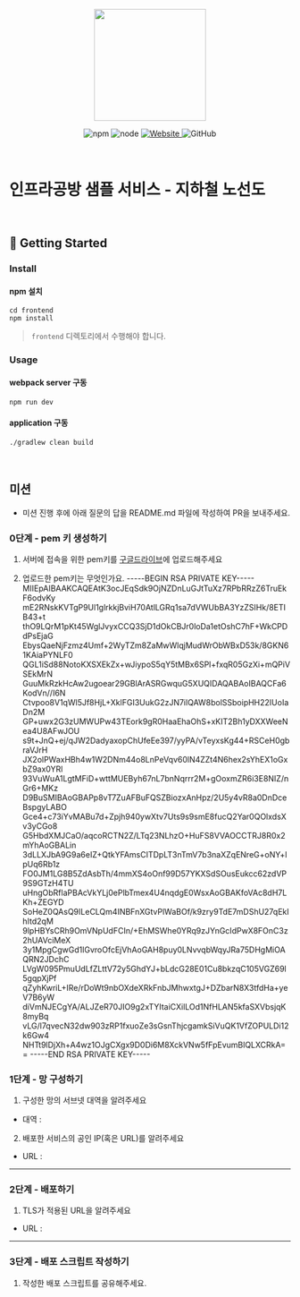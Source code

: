 <p align="center">
    <img width="200px;" src="https://raw.githubusercontent.com/woowacourse/atdd-subway-admin-frontend/master/images/main_logo.png"/>
</p>
<p align="center">
  <img alt="npm" src="https://img.shields.io/badge/npm-%3E%3D%205.5.0-blue">
  <img alt="node" src="https://img.shields.io/badge/node-%3E%3D%209.3.0-blue">
  <a href="https://edu.nextstep.camp/c/R89PYi5H" alt="nextstep atdd">
    <img alt="Website" src="https://img.shields.io/website?url=https%3A%2F%2Fedu.nextstep.camp%2Fc%2FR89PYi5H">
  </a>
  <img alt="GitHub" src="https://img.shields.io/github/license/next-step/atdd-subway-service">
</p>

<br>

# 인프라공방 샘플 서비스 - 지하철 노선도

<br>

## 🚀 Getting Started

### Install
#### npm 설치
```
cd frontend
npm install
```
> `frontend` 디렉토리에서 수행해야 합니다.

### Usage
#### webpack server 구동
```
npm run dev
```
#### application 구동
```
./gradlew clean build
```
<br>

## 미션

* 미션 진행 후에 아래 질문의 답을 README.md 파일에 작성하여 PR을 보내주세요.

### 0단계 - pem 키 생성하기

1. 서버에 접속을 위한 pem키를 [구글드라이브](https://drive.google.com/drive/folders/1dZiCUwNeH1LMglp8dyTqqsL1b2yBnzd1?usp=sharing)에 업로드해주세요

2. 업로드한 pem키는 무엇인가요.
-----BEGIN RSA PRIVATE KEY-----
MIIEpAIBAAKCAQEAtK3ocJEqSdk9OjNZDnLuGJtTuXz7RPbRRzZ6TruEkF6odvKy
mE2RNskKVTgP9Ul1glrkkjBviH70AtlLGRq1sa7dVWUbBA3YzZSIHk/8ETIB43+t
thO9LQrM1pKt45WglJvyxCCQ3SjD1dOkCBJr0loDa1etOshC7hF+WkCPDdPsEjaG
EbysQaeNjFzmz4Umf+2WyTZm8ZaMwWlqjMudWrObWBxD53k/8GKN61KAiaPYNLF0
QGL1iSd88NotoKXSXEkZx+wJiypoS5qY5tMBx6SPl+fxqR05GzXi+mQPiVSEkMrN
GuuMkRzkHcAw2ugoear29GBlArASRGwquG5XUQIDAQABAoIBAQCFa6KodVn//I6N
Ctvpoo8V1qWl5Jf8HjL+XklFGI3UukG2zJN7ilQAW8bolSSboipHH22IUoIaDn2M
GP+uwx2G3zUMWUPw43TEork9gR0HaaEhaOhS+xKIT2Bh1yDXXWeeNea4U8AFwJOU
s9t+JnQ+ej/qJW2DadyaxopChUfeEe397/yyPA/vTeyxsKg44+RSCeH0gbraVJrH
JX2olPWaxHBh4w1W2DNm44o8LnPeVqv60lN4ZZt4N6hex2sYhEX1oGxbZ9ax0YRl
93VuWuA1LgtMFiD+wttMUEByh67nL7bnNqrrr2M+gOoxmZR6i3E8NIZ/nGr6+MKz
D9BuSMIBAoGBAPp8vT7ZuAFBuFQSZBiozxAnHpz/2U5y4vR8a0DnDceBspgyLABO
Gce4+c73iYvMABu7d+Zpjh940ywXtv7Uts9s9smE8fucQ2Yar0QOlxdsXv3yCGo8
G5HbdXMJCaO/aqcoRCTN2Z/LTq23NLhzO+HuFS8VVAOCCTRJ8R0x2mYhAoGBALin
3dLLXJbA9G9a6eIZ+QtkYFAmsCITDpLT3nTmV7b3naXZqENreG+oNY+lpUq6Rb1z
FO0JM1LG8B5ZdAsbTh/4mmXS4oOnf99D57YKXSdSOusEukcc62zdVP9S9GTzH4TU
uHngObRflaPBAcVkYLj0ePlbTmex4U4nqdgE0WsxAoGBAKfoVAc8dH7LKh+ZEGYD
SoHeZ0QAsQ9ILeCLQm4INBFnXGtvPlWaBOf/k9zry9TdE7mDShU27qEkIhItd2qM
9lpHBYsCRh9OmVNpUdFCIn/+EhMSWhe0YRq9zJYnGcIdPwX8FOnC3z2hUAVciMeX
3y1MpgCgwGd1lGvroOfcEjVhAoGAH8puy0LNvvqbWqyJRa75DHgMiOAQRN2JDchC
LVgW095PmuUdLfZLttV72y5GhdYJ+bLdcG28E01Cu8bkzqC105VGZ69l5gqpXjPf
qZyhKwriL+IRe/rDoWt9nbOXdeXRkFnbJMhwxtgJ+DZbarN8X3tfdHa+yeV7B6yW
diVmNJECgYA/ALJZeR70JIO9g2xTYItaiCXilLOd1NfHLAN5kfaSXVbsjqK8myBq
vLG/l7qvecN32dw903zRP1fxuoZe3sGsnThjcgamkSiVuQK1VfZOPULDi12k6Gw4
NHTt9lDjXh+A4wz1OJgCXgx9D0Di6M8XckVNw5fFpEvumBlQLXCRkA==
-----END RSA PRIVATE KEY-----

### 1단계 - 망 구성하기
1. 구성한 망의 서브넷 대역을 알려주세요
- 대역 : 

2. 배포한 서비스의 공인 IP(혹은 URL)를 알려주세요

- URL : 



---

### 2단계 - 배포하기
1. TLS가 적용된 URL을 알려주세요

- URL : 

---

### 3단계 - 배포 스크립트 작성하기

1. 작성한 배포 스크립트를 공유해주세요.


